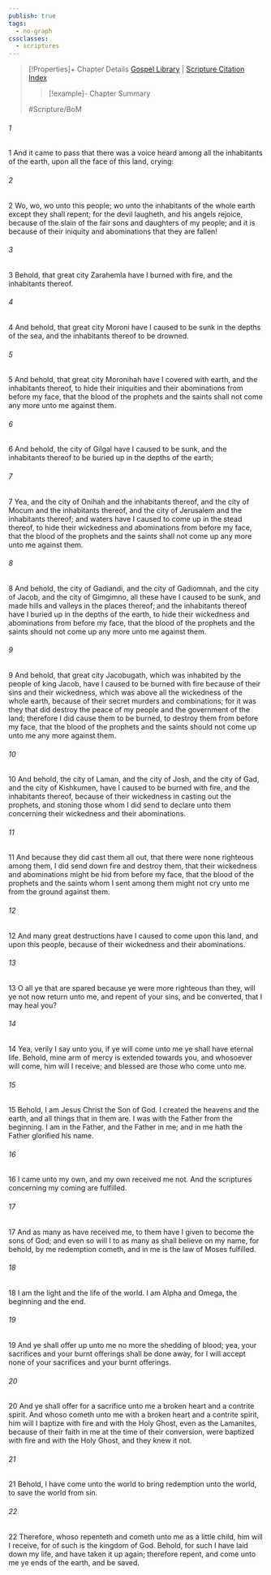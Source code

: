 ```yaml
---
publish: true
tags:
  - no-graph
cssclasses:
  - scriptures
---
```

>[!Properties]+ Chapter Details
>[Gospel Library](https://churchofjesuschrist.org/study/scriptures/bofm/3-ne/9?lang=eng)    |    [Scripture Citation Index](https://scriptures.byu.edu/#0d709::c0d709)
>>[!example]- Chapter Summary
>> 
> 
>
>#Scripture/BoM
###### 1
1 And it came to pass that there was a voice heard among all the inhabitants of the earth, upon all the face of this land, crying:
###### 2
2 Wo, wo, wo unto this people; wo unto the inhabitants of the whole earth except they shall repent; for the devil laugheth, and his angels rejoice, because of the slain of the fair sons and daughters of my people; and it is because of their iniquity and abominations that they are fallen!
###### 3
3 Behold, that great city Zarahemla have I burned with fire, and the inhabitants thereof.
###### 4
4 And behold, that great city Moroni have I caused to be sunk in the depths of the sea, and the inhabitants thereof to be drowned.
###### 5
5 And behold, that great city Moronihah have I covered with earth, and the inhabitants thereof, to hide their iniquities and their abominations from before my face, that the blood of the prophets and the saints shall not come any more unto me against them.
###### 6
6 And behold, the city of Gilgal have I caused to be sunk, and the inhabitants thereof to be buried up in the depths of the earth;
###### 7
7 Yea, and the city of Onihah and the inhabitants thereof, and the city of Mocum and the inhabitants thereof, and the city of Jerusalem and the inhabitants thereof; and waters have I caused to come up in the stead thereof, to hide their wickedness and abominations from before my face, that the blood of the prophets and the saints shall not come up any more unto me against them.
###### 8
8 And behold, the city of Gadiandi, and the city of Gadiomnah, and the city of Jacob, and the city of Gimgimno, all these have I caused to be sunk, and made hills and valleys in the places thereof; and the inhabitants thereof have I buried up in the depths of the earth, to hide their wickedness and abominations from before my face, that the blood of the prophets and the saints should not come up any more unto me against them.
###### 9
9 And behold, that great city Jacobugath, which was inhabited by the people of king Jacob, have I caused to be burned with fire because of their sins and their wickedness, which was above all the wickedness of the whole earth, because of their secret murders and combinations; for it was they that did destroy the peace of my people and the government of the land; therefore I did cause them to be burned, to destroy them from before my face, that the blood of the prophets and the saints should not come up unto me any more against them.
###### 10
10 And behold, the city of Laman, and the city of Josh, and the city of Gad, and the city of Kishkumen, have I caused to be burned with fire, and the inhabitants thereof, because of their wickedness in casting out the prophets, and stoning those whom I did send to declare unto them concerning their wickedness and their abominations.
###### 11
11 And because they did cast them all out, that there were none righteous among them, I did send down fire and destroy them, that their wickedness and abominations might be hid from before my face, that the blood of the prophets and the saints whom I sent among them might not cry unto me from the ground against them.
###### 12
12 And many great destructions have I caused to come upon this land, and upon this people, because of their wickedness and their abominations.
###### 13
13 O all ye that are spared because ye were more righteous than they, will ye not now return unto me, and repent of your sins, and be converted, that I may heal you?
###### 14
14 Yea, verily I say unto you, if ye will come unto me ye shall have eternal life. Behold, mine arm of mercy is extended towards you, and whosoever will come, him will I receive; and blessed are those who come unto me.
###### 15
15 Behold, I am Jesus Christ the Son of God. I created the heavens and the earth, and all things that in them are. I was with the Father from the beginning. I am in the Father, and the Father in me; and in me hath the Father glorified his name.
###### 16
16 I came unto my own, and my own received me not. And the scriptures concerning my coming are fulfilled.
###### 17
17 And as many as have received me, to them have I given to become the sons of God; and even so will I to as many as shall believe on my name, for behold, by me redemption cometh, and in me is the law of Moses fulfilled.
###### 18
18 I am the light and the life of the world. I am Alpha and Omega, the beginning and the end.
###### 19
19 And ye shall offer up unto me no more the shedding of blood; yea, your sacrifices and your burnt offerings shall be done away, for I will accept none of your sacrifices and your burnt offerings.
###### 20
20 And ye shall offer for a sacrifice unto me a broken heart and a contrite spirit. And whoso cometh unto me with a broken heart and a contrite spirit, him will I baptize with fire and with the Holy Ghost, even as the Lamanites, because of their faith in me at the time of their conversion, were baptized with fire and with the Holy Ghost, and they knew it not.
###### 21
21 Behold, I have come unto the world to bring redemption unto the world, to save the world from sin.
###### 22
22 Therefore, whoso repenteth and cometh unto me as a little child, him will I receive, for of such is the kingdom of God. Behold, for such I have laid down my life, and have taken it up again; therefore repent, and come unto me ye ends of the earth, and be saved.
